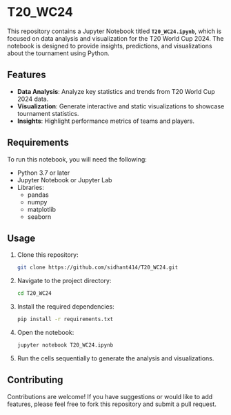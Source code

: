 # T20_WC24

This repository contains a Jupyter Notebook titled **`T20_WC24.ipynb`**, which is focused on data analysis and visualization for the T20 World Cup 2024. The notebook is designed to provide insights, predictions, and visualizations about the tournament using Python.

## Features
- **Data Analysis**: Analyze key statistics and trends from T20 World Cup 2024 data.
- **Visualization**: Generate interactive and static visualizations to showcase tournament statistics.
- **Insights**: Highlight performance metrics of teams and players.

## Requirements
To run this notebook, you will need the following:

- Python 3.7 or later
- Jupyter Notebook or Jupyter Lab
- Libraries:
  - pandas
  - numpy
  - matplotlib
  - seaborn

## Usage
1. Clone this repository:
   ```bash
   git clone https://github.com/sidhant414/T20_WC24.git
   ```
2. Navigate to the project directory:
   ```bash
   cd T20_WC24
   ```
3. Install the required dependencies:
   ```bash
   pip install -r requirements.txt
   ```
4. Open the notebook:
   ```bash
   jupyter notebook T20_WC24.ipynb
   ```
5. Run the cells sequentially to generate the analysis and visualizations.


## Contributing
Contributions are welcome! If you have suggestions or would like to add features, please feel free to fork this repository and submit a pull request.
